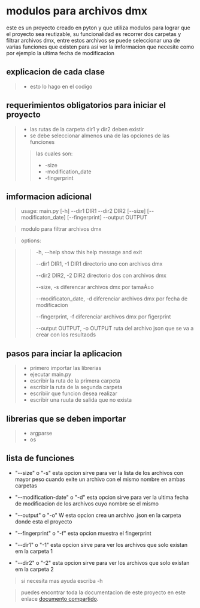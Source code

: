 # modulos para archivos dmx
este es un proyecto creado en pyton y que utiliza modulos para lograr que el proyecto sea reutizable, su funcionalidad es recorrer dos carpetas y filtrar archivos dmx, entre estos archivos se puede seleccionar una de varias funciones que existen para asi ver la imformacion que necesite como por ejemplo la ultima fecha de modificacion
## explicacion de cada clase 
> - esto lo hago en el codigo
## requerimientos obligatorios para iniciar el proyecto
> - las rutas de la carpeta dir1 y dir2 deben existir 
> - se debe seleccionar almenos una de las opciones de las funciones 
>>  las cuales son:
>> - -size
>> - -modification_date
>> - -fingerprint
>> 
## imformacion adicional
>  usage: main.py [-h] --dir1 DIR1 --dir2 DIR2 [--size] [--modificaton_date] [--fingerprint] --output OUTPUT

> modulo para filtrar archivos dmx

> options:

>> -h, --help            show this help message and exit
>> 
>> --dir1 DIR1, -1 DIR1  directorio uno con archivos dmx
>> 
>>  --dir2 DIR2, -2 DIR2  directorio dos con archivos dmx 
>>  
>>  --size, -s            diferencar archivos dmx por tamaÃ±o
>>  
>>  --modificaton_date, -d         diferenciar archivos dmx por fecha de modificacion
>>  
>>  --fingerprint, -f     diferenciar archivos dmx por figerprint 
>>  
>>  --output OUTPUT, -o OUTPUT           ruta del archivo json que se va a crear con los resultaods
>>  

## pasos para inciar la aplicacion 
> - primero importar las librerias
> - ejecutar main.py
> - escribir la ruta de la primera carpeta
> - escribir la ruta de la segunda carpeta
> - escribiir que funcion desea realizar
> - escribir una ruuta de salida que no exista
## librerias que se deben importar
> - argparse
> - os
## lista de funciones

- "--size" o "-s"  esta opcion sirve para ver la lista de los archivos con mayor peso cuando exite un archivo con el mismo nombre en ambas carpetas

- "--modification-date" o "-d" esta opcion sirve para ver la ultima fecha de modificacion  de los archivos cuyo nombre se el mismo

- "--output" o "-o" W esta opcion crea un archivo .json en la carpeta donde esta el proyecto

- "--fingerprint" o "-f" esta opcion muestra el fingerprint

- "--dir1" o "-1" esta opcion sirve para ver los archivos que solo existan em la carpeta 1

- "--dir2" o "-2" esta opcion sirve para ver los archivos que solo existan em la carpeta 2

> si necesita mas ayuda escriba  -h


>puedes encontrar toda la documentacion de este proyecto en este enlace [documento compartido](https://docs.google.com/document/d/1dEbk0qI2qlFbcdrTo5B1w-_0NxUv8osXjdjIssEdNR0/edit#heading=h.3ti6jx56udpj).
